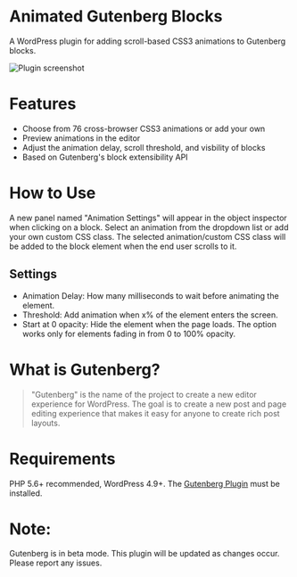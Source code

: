 # Animated Gutenberg Blocks
A WordPress plugin for adding scroll-based CSS3 animations to Gutenberg blocks.

![Plugin screenshot](https://github.com/virgiliud/gutenberg-animated/blob/master/assets/screenshot-1.png)

# Features

 - Choose from 76 cross-browser CSS3 animations or add your own
 - Preview animations in the editor
 - Adjust the animation delay, scroll threshold, and visbility of blocks 
 - Based on Gutenberg's block extensibility API
 
 # How to Use
 
A new panel named "Animation Settings" will appear in the object inspector when clicking on a block. Select an animation from the dropdown list or add your own custom CSS class. The selected animation/custom CSS class will be added to the block element when the end user scrolls to it. 

## Settings 

 - Animation Delay: How many milliseconds to wait before animating the element.
 - Threshold: Add animation when x% of the element enters the screen. 
 - Start at 0 opacity: Hide the element when the page loads. The option works only for elements fading in from 0 to 100% opacity.
  
 # What is Gutenberg?
 
> "Gutenberg" is the name of the project to create a new editor experience for WordPress. The goal is to create a new post and page editing experience that makes it easy for anyone to create rich post layouts.

# Requirements
PHP 5.6+ recommended, WordPress 4.9+. The [Gutenberg Plugin](https://wordpress.org/plugins/gutenberg/) must be installed.

# Note:

Gutenberg is in beta mode. This plugin will be updated as changes occur. Please report any issues. 
